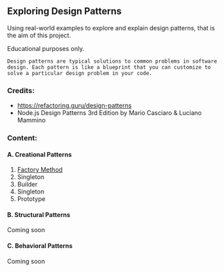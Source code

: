 ## Exploring Design Patterns

Using real-world examples to explore and explain design patterns, that is the aim of this project.

Educational purposes only.

`Design patterns are typical solutions to common problems
in software design. Each pattern is like a blueprint
that you can customize to solve a particular
design problem in your code.`

### Credits:
- https://refactoring.guru/design-patterns
- Node.js Design Patterns 3rd Edition by Mario Casciaro & Luciano Mammino

### Content:

#### A. Creational Patterns

1. [Factory Method](./factory/factory.md)
2. Singleton
3. Builder
4. Singleton
5. Prototype

#### B. Structural Patterns
Coming soon

#### C. Behavioral Patterns
Coming soon